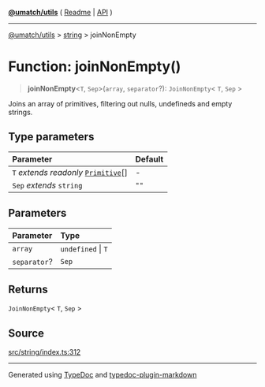 [**@umatch/utils**](../../README.md) ( [Readme](../../README.md) \| [API](../../API.md) )

---

[@umatch/utils](../../API.md) > [string](../README.md) > joinNonEmpty

# Function: joinNonEmpty()

> **joinNonEmpty**\<`T`, `Sep`\>(`array`, `separator`?): `JoinNonEmpty`\< `T`, `Sep` \>

Joins an array of primitives, filtering out nulls, undefineds and empty strings.

## Type parameters

| Parameter                                                                                  | Default |
| :----------------------------------------------------------------------------------------- | :------ |
| `T` _extends_ _readonly_ [`Primitive`](../../index/type-aliases/type-alias.Primitive.md)[] | -       |
| `Sep` _extends_ `string`                                                                   | `""`    |

## Parameters

| Parameter    | Type               |
| :----------- | :----------------- |
| `array`      | `undefined` \| `T` |
| `separator`? | `Sep`              |

## Returns

`JoinNonEmpty`\< `T`, `Sep` \>

## Source

[src/string/index.ts:312](https://github.com/umatch-oficial/utils/blob/106c322/src/string/index.ts#L312)

---

Generated using [TypeDoc](https://typedoc.org/) and [typedoc-plugin-markdown](https://www.npmjs.com/package/typedoc-plugin-markdown)
